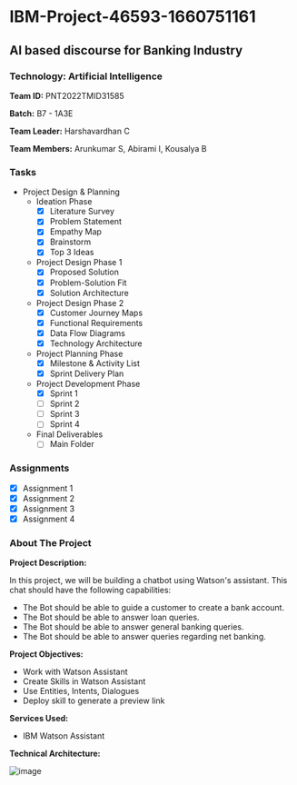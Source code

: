 # IBM-Project-46593-1660751161
## AI based discourse for Banking Industry
### Technology: Artificial Intelligence
**Team ID:** PNT2022TMID31585

**Batch:** B7 - 1A3E 

**Team Leader:** Harshavardhan C

**Team Members:** Arunkumar S, Abirami I, Kousalya B 

### Tasks

- Project Design & Planning
  - Ideation Phase
    - [x] Literature Survey
    - [x] Problem Statement
    - [x] Empathy Map
    - [x] Brainstorm
    - [x] Top 3 Ideas
  - Project Design Phase 1
    - [x] Proposed Solution
    - [x] Problem-Solution Fit
    - [x] Solution Architecture
  - Project Design Phase 2
    - [x] Customer Journey Maps
    - [x] Functional Requirements
    - [x] Data Flow Diagrams
    - [x] Technology Architecture
  - Project Planning Phase
    - [x] Milestone & Activity List
    - [x] Sprint Delivery Plan
  - Project Development Phase
    - [x] Sprint 1
    - [ ] Sprint 2
    - [ ] Sprint 3
    - [ ] Sprint 4
  - Final Deliverables
    - [ ] Main Folder
    
### Assignments

- [x] Assignment 1
- [x] Assignment 2
- [x] Assignment 3
- [x] Assignment 4
    
### About The Project

**Project Description:**

In this project, we will be building a chatbot using Watson's assistant. This chat should have the following capabilities:

- The Bot should be able to guide a customer to create a bank account.
- The Bot should be able to answer loan queries.
- The Bot should be able to answer general banking queries.
- The Bot should be able to answer queries regarding net banking.

**Project Objectives:** 
- Work with Watson Assistant
- Create Skills  in Watson Assistant
- Use Entities, Intents, Dialogues
- Deploy skill to generate a preview link

**Services Used:**
- IBM Watson Assistant


**Technical Architecture:**

![image](https://user-images.githubusercontent.com/57994522/191175131-9a5742fc-a728-4282-83d5-74d4c2dc7035.png)
